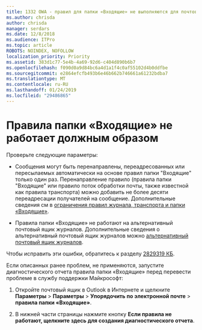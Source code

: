 ```yaml
---
title: 1332 OWA - правил для папки «Входящие» не выполняются для почтового ящика
ms.author: chrisda
author: chrisda
manager: serdars
ms.date: 12/8/2018
ms.audience: ITPro
ms.topic: article
ROBOTS: NOINDEX, NOFOLLOW
localization_priority: Priority
ms.assetid: 383d1c77-5e4b-4a69-92d6-c404d890b6b7
ms.openlocfilehash: f090d0a9d84bc6a4d1a1f4c0af55102d4b0ddfbe
ms.sourcegitcommit: e2864efcfb493b6e46b662b746661a61232bdba7
ms.translationtype: MT
ms.contentlocale: ru-RU
ms.lasthandoff: 01/24/2019
ms.locfileid: "29486865"
---
```

# <a name="an-inbox-rule-doesnt-work-as-expected"></a>Правила папки «Входящие» не работает должным образом

Проверьте следующие параметры:
  
- Сообщения могут быть перенаправлены, переадресованных или пересылаемых автоматически на основе правил папки "Входящие" только один раз. Перенаправление правило (правила папки "Входящие" или правило поток обработки почты, также известной как правила транспорта) можно добавить не более десяти переадресации получателей на сообщение. Дополнительные сведения см в [ограничения правил журнала, транспорта и папки «Входящие»](https://docs.microsoft.com/office365/servicedescriptions/exchange-online-service-description/exchange-online-limits).
    
- Правила папки «Входящие» не работают на альтернативный почтовый ящик журналов. Дополнительные сведения о альтернативный почтовый ящик журналов можно [альтернативный почтовый ящик журналов](https://docs.microsoft.com/Exchange/security-and-compliance/journaling/journaling#alternate-journaling-mailbox).
    
Чтобы исправить эти ошибки, обратитесь к разделу [2829319 КБ](https://support.microsoft.com/kb/2829319).
  
Если описанных ранее проблем, не применяются, запустите диагностического отчета правила папки «Входящие» перед перевести проблеме в службу поддержки Майкрософт:
  
1. Откройте почтовый ящик в Outlook в Интернете и щелкните **Параметры** \> **Параметры** \> **Упорядочить по электронной почте** \> **правила папки «Входящие»**.
    
2. В нижней части страницы нажмите кнопку **Если правила не работают, щелкните здесь для создания диагностического отчета**.
    

